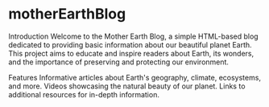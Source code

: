 # motherEarthBlog
Introduction
Welcome to the Mother Earth Blog, a simple HTML-based blog dedicated to providing basic information about our beautiful planet Earth. This project aims to educate and inspire readers about Earth, its wonders, and the importance of preserving and protecting our environment.

Features
Informative articles about Earth's geography, climate, ecosystems, and more.
Videos showcasing the natural beauty of our planet.
Links to additional resources for in-depth information.
